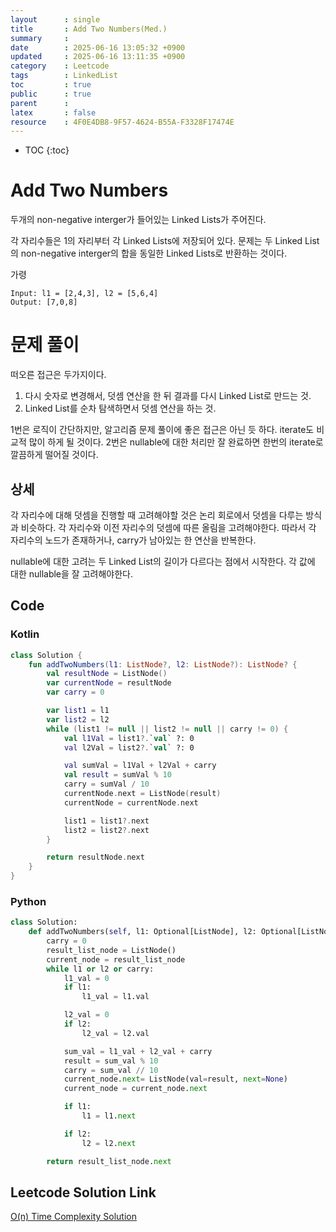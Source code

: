 ```yaml
---
layout      : single
title       : Add Two Numbers(Med.)
summary     : 
date        : 2025-06-16 13:05:32 +0900
updated     : 2025-06-16 13:11:35 +0900
category    : Leetcode
tags        : LinkedList 
toc         : true
public      : true
parent      : 
latex       : false
resource    : 4F0E4DB8-9F57-4624-B55A-F3328F17474E
---
```

* TOC
{:toc}

# Add Two Numbers
두개의 non-negative interger가 들어있는 Linked Lists가 주어진다.

각 자리수들은 1의 자리부터 각 Linked Lists에 저장되어 있다.
문제는 두 Linked List의 non-negative interger의 합을 동일한 Linked Lists로 반환하는 것이다.

가령
```
Input: l1 = [2,4,3], l2 = [5,6,4]
Output: [7,0,8]
```


# 문제 풀이
떠오른 접근은 두가지이다. 
1. 다시 숫자로 변경해서, 덧셈 연산을 한 뒤 결과를 다시 Linked List로 만드는 것. 
2. Linked List를 순차 탐색하면서 덧셈 연산을 하는 것.  

1번은 로직이 간단하지만, 알고리즘 문제 풀이에 좋은 접근은 아닌 듯 하다. iterate도 비교적 많이 하게 될 것이다. 
2번은 nullable에 대한 처리만 잘 완료하면 한번의 iterate로 깔끔하게 떨어질 것이다.  

## 상세  
각 자리수에 대해 덧셈을 진행할 때 고려해야할 것은 논리 회로에서 덧셈을 다루는 방식과 비슷하다.
각 자리수와 이전 자리수의 덧셈에 따른 올림을 고려해야한다.
따라서 각 자리수의 노드가 존재하거나, carry가 남아있는 한 연산을 반복한다.

nullable에 대한 고려는 두 Linked List의 길이가 다르다는 점에서 시작한다.
각 값에 대한 nullable을 잘 고려해야한다.

## Code

### Kotlin
```kotlin
class Solution {
    fun addTwoNumbers(l1: ListNode?, l2: ListNode?): ListNode? {
        val resultNode = ListNode()
        var currentNode = resultNode
        var carry = 0

        var list1 = l1
        var list2 = l2
        while (list1 != null || list2 != null || carry != 0) {
            val l1Val = list1?.`val` ?: 0
            val l2Val = list2?.`val` ?: 0

            val sumVal = l1Val + l2Val + carry
            val result = sumVal % 10
            carry = sumVal / 10
            currentNode.next = ListNode(result)
            currentNode = currentNode.next

            list1 = list1?.next
            list2 = list2?.next
        }

        return resultNode.next
    }
}
```

### Python
```python
class Solution:
    def addTwoNumbers(self, l1: Optional[ListNode], l2: Optional[ListNode]) -> Optional[ListNode]:
        carry = 0
        result_list_node = ListNode()
        current_node = result_list_node
        while l1 or l2 or carry:
            l1_val = 0
            if l1:
                l1_val = l1.val

            l2_val = 0
            if l2:
                l2_val = l2.val

            sum_val = l1_val + l2_val + carry
            result = sum_val % 10
            carry = sum_val // 10
            current_node.next= ListNode(val=result, next=None)
            current_node = current_node.next

            if l1:
                l1 = l1.next

            if l2:
                l2 = l2.next

        return result_list_node.next
```

## Leetcode Solution Link
[O(n) Time Complexity Solution](https://leetcode.com/problems/add-two-numbers/solutions/6848503/on-time-complexity-solution-by-leeapple-lye2)
